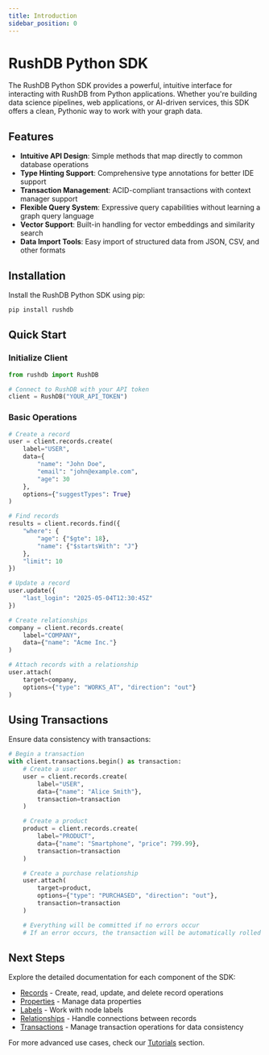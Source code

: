 ```yaml
---
title: Introduction
sidebar_position: 0
---
```


# RushDB Python SDK

The RushDB Python SDK provides a powerful, intuitive interface for interacting with RushDB from Python applications. Whether you're building data science pipelines, web applications, or AI-driven services, this SDK offers a clean, Pythonic way to work with your graph data.

## Features

- **Intuitive API Design**: Simple methods that map directly to common database operations
- **Type Hinting Support**: Comprehensive type annotations for better IDE support
- **Transaction Management**: ACID-compliant transactions with context manager support
- **Flexible Query System**: Expressive query capabilities without learning a graph query language
- **Vector Support**: Built-in handling for vector embeddings and similarity search
- **Data Import Tools**: Easy import of structured data from JSON, CSV, and other formats

## Installation

Install the RushDB Python SDK using pip:

```bash
pip install rushdb
```

## Quick Start

### Initialize Client

```python
from rushdb import RushDB

# Connect to RushDB with your API token
client = RushDB("YOUR_API_TOKEN")
```

### Basic Operations

```python
# Create a record
user = client.records.create(
    label="USER",
    data={
        "name": "John Doe",
        "email": "john@example.com",
        "age": 30
    },
    options={"suggestTypes": True}
)

# Find records
results = client.records.find({
    "where": {
        "age": {"$gte": 18},
        "name": {"$startsWith": "J"}
    },
    "limit": 10
})

# Update a record
user.update({
    "last_login": "2025-05-04T12:30:45Z"
})

# Create relationships
company = client.records.create(
    label="COMPANY",
    data={"name": "Acme Inc."}
)

# Attach records with a relationship
user.attach(
    target=company,
    options={"type": "WORKS_AT", "direction": "out"}
)
```

## Using Transactions

Ensure data consistency with transactions:

```python
# Begin a transaction
with client.transactions.begin() as transaction:
    # Create a user
    user = client.records.create(
        label="USER",
        data={"name": "Alice Smith"},
        transaction=transaction
    )

    # Create a product
    product = client.records.create(
        label="PRODUCT",
        data={"name": "Smartphone", "price": 799.99},
        transaction=transaction
    )

    # Create a purchase relationship
    user.attach(
        target=product,
        options={"type": "PURCHASED", "direction": "out"},
        transaction=transaction
    )

    # Everything will be committed if no errors occur
    # If an error occurs, the transaction will be automatically rolled back
```

## Next Steps

Explore the detailed documentation for each component of the SDK:

- [Records](./records/records.md) - Create, read, update, and delete record operations
- [Properties](./properties.md) - Manage data properties
- [Labels](./labels.md) - Work with node labels
- [Relationships](./relationships.md) - Handle connections between records
- [Transactions](./transactions.md) - Manage transaction operations for data consistency

For more advanced use cases, check our [Tutorials](../tutorials) section.

